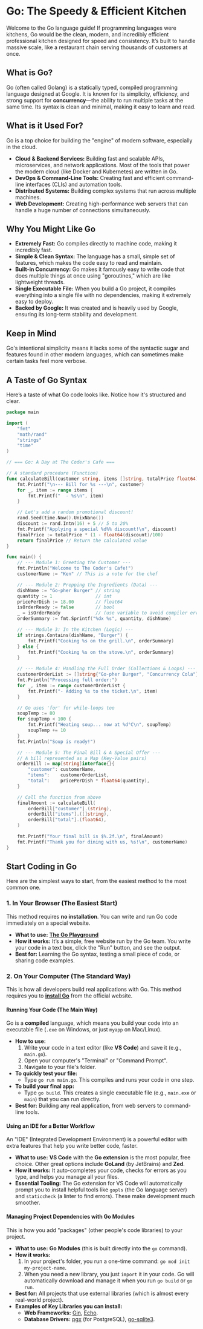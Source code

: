 # Go: The Speedy & Efficient Kitchen

Welcome to the Go language guide! If programming languages were kitchens, Go would be the clean, modern, and incredibly efficient professional kitchen designed for speed and consistency. It’s built to handle massive scale, like a restaurant chain serving thousands of customers at once.

## What is Go?

Go (often called Golang) is a statically typed, compiled programming language designed at Google. It is known for its simplicity, efficiency, and strong support for **concurrency**—the ability to run multiple tasks at the same time. Its syntax is clean and minimal, making it easy to learn and read.

## What is it Used For?

Go is a top choice for building the "engine" of modern software, especially in the cloud.

*   **Cloud & Backend Services:** Building fast and scalable APIs, microservices, and network applications. Most of the tools that power the modern cloud (like Docker and Kubernetes) are written in Go.
*   **DevOps & Command-Line Tools:** Creating fast and efficient command-line interfaces (CLIs) and automation tools.
*   **Distributed Systems:** Building complex systems that run across multiple machines.
*   **Web Development:** Creating high-performance web servers that can handle a huge number of connections simultaneously.

## Why You Might Like Go

*   **Extremely Fast:** Go compiles directly to machine code, making it incredibly fast.
*   **Simple & Clean Syntax:** The language has a small, simple set of features, which makes the code easy to read and maintain.
*   **Built-in Concurrency:** Go makes it famously easy to write code that does multiple things at once using "goroutines," which are like lightweight threads.
*   **Single Executable File:** When you build a Go project, it compiles everything into a single file with no dependencies, making it extremely easy to deploy.
*   **Backed by Google:** It was created and is heavily used by Google, ensuring its long-term stability and development.

## Keep in Mind

Go's intentional simplicity means it lacks some of the syntactic sugar and features found in other modern languages, which can sometimes make certain tasks feel more verbose.

## A Taste of Go Syntax

Here’s a taste of what Go code looks like. Notice how it's structured and clear.

```go
package main

import (
	"fmt"
	"math/rand"
	"strings"
	"time"
)

// === Go: A Day at The Coder's Cafe ===

// A standard procedure (Function)
func calculateBill(customer string, items []string, totalPrice float64) float64 {
	fmt.Printf("\n--- Bill for %s ---\n", customer)
	for _, item := range items {
		fmt.Printf("  - %s\n", item)
	}

	// Let's add a random promotional discount!
	rand.Seed(time.Now().UnixNano())
	discount := rand.Intn(16) + 5 // 5 to 20%
	fmt.Printf("Applying a special %d%% discount!\n", discount)
	finalPrice := totalPrice * (1 - float64(discount)/100)
	return finalPrice // Return the calculated value
}

func main() {
	// --- Module 1: Greeting the Customer ---
	fmt.Println("Welcome to The Coder's Cafe!")
	customerName := "Ken" // This is a note for the chef

	// --- Module 2: Prepping the Ingredients (Data) ---
	dishName := "Go-pher Burger" // string
	quantity := 1                // int
	pricePerDish := 18.00        // float64
	isOrderReady := false        // bool
	_ = isOrderReady             // (use variable to avoid compiler error)
	orderSummary := fmt.Sprintf("%dx %s", quantity, dishName)

	// --- Module 3: In the Kitchen (Logic) ---
	if strings.Contains(dishName, "Burger") {
		fmt.Printf("Cooking %s on the grill.\n", orderSummary)
	} else {
		fmt.Printf("Cooking %s on the stove.\n", orderSummary)
	}

	// --- Module 4: Handling the Full Order (Collections & Loops) ---
	customerOrderList := []string{"Go-pher Burger", "Concurrency Cola"} // Slice
	fmt.Println("Processing full order:")
	for _, item := range customerOrderList {
		fmt.Printf("- Adding %s to the ticket.\n", item)
	}

	// Go uses 'for' for while-loops too
	soupTemp := 80
	for soupTemp < 100 {
		fmt.Printf("Heating soup... now at %d°C\n", soupTemp)
		soupTemp += 10
	}
	fmt.Println("Soup is ready!")

	// --- Module 5: The Final Bill & A Special Offer ---
	// A bill represented as a Map (Key-Value pairs)
	orderBill := map[string]interface{}{
		"customer": customerName,
		"items":    customerOrderList,
		"total":    pricePerDish * float64(quantity),
	}

	// Call the function from above
	finalAmount := calculateBill(
		orderBill["customer"].(string),
		orderBill["items"].([]string),
		orderBill["total"].(float64),
	)

	fmt.Printf("Your final bill is $%.2f.\n", finalAmount)
	fmt.Printf("Thank you for dining with us, %s!\n", customerName)
}
```

## Start Coding in Go

Here are the simplest ways to start, from the easiest method to the most common one.

### 1. In Your Browser (The Easiest Start)

This method requires **no installation**. You can write and run Go code immediately on a special website.

*   **What to use:** [**The Go Playground**](https://go.dev/play/)
*   **How it works:** It’s a simple, free website run by the Go team. You write your code in a text box, click the "Run" button, and see the output.
*   **Best for:** Learning the Go syntax, testing a small piece of code, or sharing code examples.

### 2. On Your Computer (The Standard Way)

This is how all developers build real applications with Go. This method requires you to [**install Go**](https://go.dev/doc/install) from the official website.

#### Running Your Code (The Main Way)

Go is a **compiled** language, which means you build your code into an executable file (`.exe` on Windows, or just `myapp` on Mac/Linux).

*   **How to use:**
    1.  Write your code in a text editor (like **VS Code**) and save it (e.g., `main.go`).
    2.  Open your computer's "Terminal" or "Command Prompt".
    3.  Navigate to your file's folder.
*   **To quickly test your file:**
    *   Type `go run main.go`. This compiles and runs your code in one step.
*   **To build your final app:**
    *   Type `go build`. This creates a single executable file (e.g., `main.exe` or `main`) that you can run directly.
*   **Best for:** Building any real application, from web servers to command-line tools.

#### Using an IDE for a Better Workflow

An "IDE" (Integrated Development Environment) is a powerful editor with extra features that help you write better code, faster.

*   **What to use:** **VS Code** with the **Go extension** is the most popular, free choice. Other great options include **GoLand** (by JetBrains) and **Zed**.
*   **How it works:** It auto-completes your code, checks for errors as you type, and helps you manage all your files.
*   **Essential Tooling:** The Go extension for VS Code will automatically prompt you to install helpful tools like `gopls` (the Go language server) and `staticcheck` (a linter to find errors). These make development much smoother.

#### Managing Project Dependencies with Go Modules

This is how you add "packages" (other people's code libraries) to your project.

*   **What to use:** **Go Modules** (this is built directly into the `go` command).
*   **How it works:**
    1.  In your project's folder, you run a one-time command: `go mod init my-project-name`.
    2.  When you need a new library, you just `import` it in your code. Go will automatically download and manage it when you run `go build` or `go run`.
*   **Best for:** All projects that use external libraries (which is almost every real-world project).
*   **Examples of Key Libraries you can install:**
    *   **Web Frameworks:** [Gin](https://gin-gonic.com/), [Echo](https://echo.labstack.com/).
    *   **Database Drivers:** [pgx](https://github.com/jackc/pgx) (for PostgreSQL), [go-sqlite3](https://github.com/mattn/go-sqlite3).
